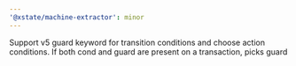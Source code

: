 ```yaml
---
'@xstate/machine-extractor': minor
---
```


Support v5 guard keyword for transition conditions and choose action conditions. If both cond and guard are present on a transaction, picks guard
